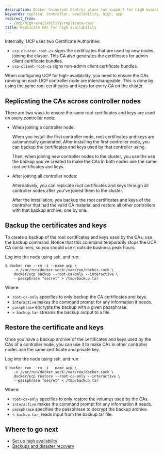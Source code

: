 ```yaml
---
description: Docker Universal Control plane has support for high availability. Learn how to set up your installation to ensure it tolerates failures.
keywords: replica, controller, availability, high, ucp
redirect_from:
  - /ucp/high-availability/replicate-cas/
title: Replicate CAs for high availability
---
```

Internally, UCP uses two Certificate Authorities:

* `ucp-cluster-root-ca` signs the certificates that are used by new nodes joining the cluster. This CA also generates the certificates for admin client certificate bundles.
* `ucp-client-root-ca` signs non-admin client certificate bundles.

When configuring UCP for high-availability, you need to ensure the CAs running on each UCP controller node are interchangeable. This is done by using the same root certificates and keys for every CA on the cluster.

## Replicating the CAs across controller nodes

There are two ways to ensure the same root certificates and keys are used on every controller node:

* When joining a controller node:
    
    When you install the first controller node, root certificates and keys are automatically generated. After installing the first controller node, you can backup the certificates and keys used by that controller using.
    
    Then, when joining new controller nodes to the cluster, you use the use the backup you've created to make the CAs in both nodes use the same root certificates and keys.

* After joining all controller nodes:
    
    Alternatively, you can replicate root certificates and keys through all controller nodes after you've joined them to the cluster.
    
    After the installation, you backup the root certificates and keys of the controller that had the valid CA material and restore all other controllers with that backup archive, one by one.

## Backup the certificates and keys

To create a backup of the root certificates and keys used by the CAs, use the backup command. Notice that this command temporarily stops the UCP CA containers, so you should use it outside business peak hours.

Log into the node using ssh, and run:

```none
$ docker run --rm -i --name ucp \
    -v /var/run/docker.sock:/var/run/docker.sock \
    docker/ucp backup --root-ca-only --interactive \
    --passphrase "secret" > /tmp/backup.tar
```

Where:

* `root-ca-only` specifies to only backup the CA certificates and keys.
* `interactive` makes the command prompt for any information it needs.
* `passphrase` encrypts the backup with a given passphrase.
* `> backup.tar` streams the backup output to a file.

## Restore the certificate and keys

Once you have a backup archive of the certificates and keys used by the CAs of a controller node, you can use it to make CAs in other controller nodes use the same certificate and private key.

Log into the node using ssh, and run:

```none
$ docker run --rm -i --name ucp \
    -v /var/run/docker.sock:/var/run/docker.sock \
    docker/ucp restore --root-ca-only --interactive \
    --passphrase "secret" < /tmp/backup.tar
```

Where:

* `root-ca-only` specifies to only restore the volumes used by the CAs.
* `interactive` makes the command prompt for any information it needs.
* `passphrase` specifies the passphrase to decrypt the backup archive.
* `< backup.tar`, reads input from the backup.tar file.

## Where to go next

* [Set up high availability](set-up-high-availability.md)
* [Backups and disaster recovery](backups-and-disaster-recovery.md)